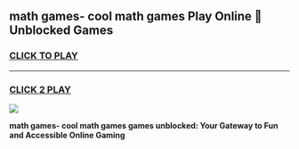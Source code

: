 
## math games- cool math games Play Online 👋 Unblocked Games
<h3>
<a href="https://news.freeplayer.one?title=math_games-_cool_math_games&ref=17CMG">CLICK TO PLAY</a></h3>
<hr>

<h3>
<a href="https://news.freeplayer.one?title=math_games-_cool_math_games&ref=17CMG">CLICK 2 PLAY</a>
  
</h3>

<a href="https://news.freeplayer.one?title=math_games-_cool_math_games&ref=17CMG/"><img src="https://clearcache.store/games.png"></a>


**math games- cool math games games unblocked: Your Gateway to Fun and Accessible Online Gaming**

